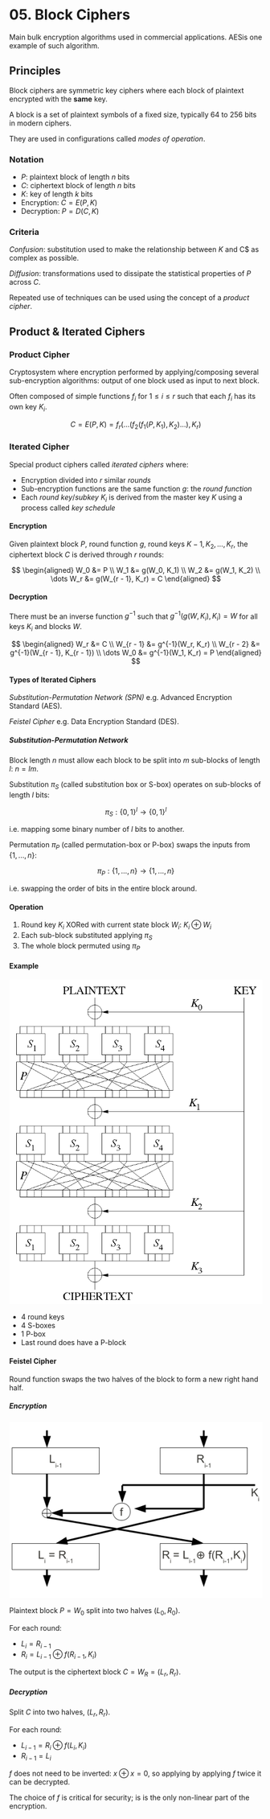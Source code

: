 # 05. Block Ciphers

Main bulk encryption algorithms used in commercial applications. AESis one example of such algorithm.

## Principles

Block ciphers are symmetric key ciphers where each block of plaintext encrypted with the **same** key.

A block is a set of plaintext symbols of a fixed size, typically 64 to 256 bits in modern ciphers.

They are used in configurations called *modes of operation*.

### Notation

- $P$: plaintext block of length $n$ bits
- $C$: ciphertext block of length $n$ bits
- $K$: key of length $k$ bits
- Encryption: $C = E(P, K)$
- Decryption: $P = D(C, K)$

### Criteria

*Confusion*: substitution used to make the relationship between $K$ and C$ as complex as possible.

*Diffusion*: transformations used to dissipate the statistical properties of $P$ across $C$.

Repeated use of techniques can be used using the concept of a *product cipher*.

## Product & Iterated Ciphers

### Product Cipher

Cryptosystem where encryption performed by applying/composing several sub-encryption algorithms: output of one block used as input to next block.

Often composed of simple functions $f_i$ for $1 \le i \le r$ such that each $f_i$ has its own key $K_i$.

$$
C = E(P, K) = f_r(\dots(f_2(f_1(P, K_1), K_2)\dots), K_r)
$$

### Iterated Cipher

Special product ciphers called *iterated ciphers* where:

- Encryption divided into $r$ similar *rounds*
- Sub-encryption functions are the same function $g$: the *round function*
- Each *round key*/*subkey* $K_i$ is derived from the master key $K$ using a process called *key schedule*

#### Encryption

Given plaintext block $P$, round function $g$, round keys $K-1, K_2, \dots, K_r$, the ciphertext block $C$ is derived through $r$ rounds:

$$
\begin{aligned}
W_0 &= P \\
W_1 &= g(W_0, K_1) \\
W_2 &= g(W_1, K_2) \\
\dots
W_r &= g(W_{r - 1}, K_r) = C
\end{aligned}
$$

#### Decryption

There must be an inverse function $g^{-1}$ such that $g^{-1}(g(W, K_i), K_i) = W$ for all keys $K_i$ and blocks $W$.

$$
\begin{aligned}
W_r &= C \\
W_{r - 1} &= g^{-1}(W_r, K_r) \\
W_{r - 2} &= g^{-1}(W_{r - 1}, K_{r - 1}) \\
\dots
W_0 &= g^{-1}(W_1, K_r) = P
\end{aligned}
$$

#### Types of Iterated Ciphers

*Substitution-Permutation Network (SPN)* e.g. Advanced Encryption Standard (AES).

*Feistel Cipher* e.g. Data Encryption Standard (DES).

##### Substitution-Permutation Network

Block length $n$ must allow each block to be split into $m$ sub-blocks of length $l$: $n = lm$.

Substitution $\pi_S$ (called substitution box or S-box) operates on sub-blocks of length $l$ bits:

$$
\pi_S: \{ 0, 1 \}^l \rightarrow \{ 0, 1 \}^l
$$

i.e. mapping some binary number of $l$ bits to another.

Permutation $\pi_P$ (called permutation-box or P-box) swaps the inputs from $\{ 1, \dots, n \}$:

$$
\pi_P: \{ 1, \dots, n \} \rightarrow \{ 1, \dots, n \}
$$

i.e. swapping the order of bits in the entire block around.

#### Operation

1. Round key $K_i$ XORed with current state block $W_i$: $K_i \oplus W_i$
2. Each sub-block substituted applying $\pi_S$
3. The whole block permuted using $\pi_P$

#### Example

[![Substitution-Permutation Network](./SubstitutionPermutationNetwork2.png)](https://commons.wikimedia.org/wiki/File:SubstitutionPermutationNetwork2.png)

- 4 round keys
- 4 S-boxes
- 1 P-box
- Last round does have a P-block

#### Feistel Cipher

Round function swaps the two halves of the block to form a new right hand half.

##### Encryption

![Feistel Cipher Network](./FeistelCipher.png)

Plaintext block $P = W_0$ split into two halves $(L_0, R_0)$.

For each round:

- $L_i = R_{i - 1}$
- $R_i = L_{i - 1} \oplus f(R_{i - 1}, K_i)$

The output is the ciphertext block $C = W_R = (L_r, R_r)$.

##### Decryption

Split $C$ into two halves, $(L_r, R_r)$.

For each round:

- $L_{i - 1} = R_i \oplus f(L_i, K_i)$
- $R_{i - 1} = L_i$

$f$ does not need to be inverted: $x \oplus x = 0$, so applying by applying $f$ twice it can be decrypted.

The choice of $f$ is critical for security; is is the only non-linear part of the encryption.
